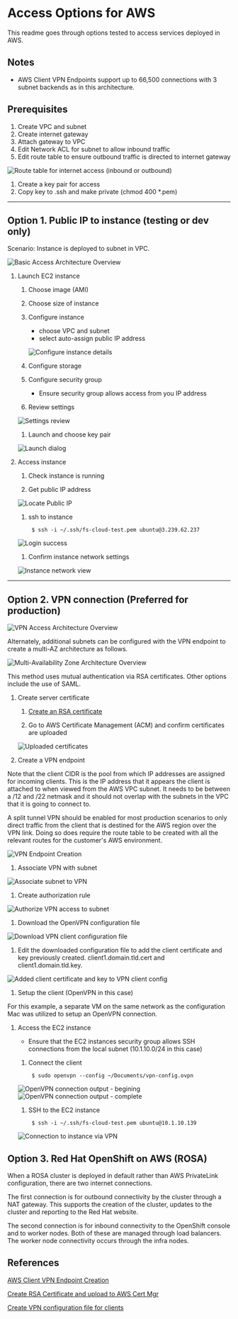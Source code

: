 # Access Options for AWS

This readme goes through options tested to access services deployed in AWS.

## Notes

- AWS Client VPN Endpoints support up to 66,500 connections with 3 subnet backends as in this architecture.

## Prerequisites

1. Create VPC and subnet
1. Create internet gateway
1. Attach gateway to VPC
1. Edit Network ACL for subnet to allow inbound traffic
1. Edit route table to ensure outbound traffic is directed to internet gateway

![Route table for internet access (inbound or outbound)](../static/route-table-1.png)

1. Create a key pair for access
1. Copy key to .ssh and make private (chmod 400 *.pem)

---

## Option 1. Public IP to instance (testing or dev only)

Scenario: Instance is deployed to subnet in VPC. 

![Basic Access Architecture Overview](../static/basic-access.png)


1. Launch EC2 instance

    1. Choose image (AMI)
    1. Choose size of instance
    1. Configure instance
        - choose VPC and subnet
        - select auto-assign public IP address

        ![Configure instance details](../static/config-instance.png)

    1. Configure storage

    1. Configure security group

        - Ensure security group allows access from you IP address

    1. Review settings

    ![Settings review](../static/review-and-launch.png)

    1. Launch and choose key pair

    ![Launch dialog](../static/launch.png)

1. Access instance

    1. Check instance is running

    1. Get public IP address

    ![Locate Public IP](../static/locate-public-ip.png)

    1. ssh to instance

            $ ssh -i ~/.ssh/fs-cloud-test.pem ubuntu@3.239.62.237

    ![Login success](../static/login-success-1.png)

    1. Confirm instance network settings

    ![Instance network view](../static/instance-ip.png)

--- 

## Option 2. VPN connection (Preferred for production)


![VPN Access Architecture Overview](../static/vpn-access.png)

Alternately, additional subnets can be configured with the VPN endpoint to create a multi-AZ architecture as follows.

![Multi-Availability Zone Architecture Overview](../static/vpn-multi-az.png)

This method uses mutual authentication via RSA certificates. Other options include the use of SAML.

1. Create server certificate 

    1. [Create an RSA certificate](https://docs.aws.amazon.com/vpn/latest/clientvpn-admin/client-authentication.html) 

    1. Go to AWS Certificate Management (ACM) and confirm certificates are uploaded

    ![Uploaded certificates](../static/uploaded-certificates.png)

1. Create a VPN endpoint

Note that the client CIDR is the pool from which IP addresses are assigned for incoming clients. This is the IP address that it appears the client is attached to when viewed from the AWS VPC subnet. It needs to be between a /12 and /22 netmask and it should not overlap with the subnets in the VPC that it is going to connect to.

A split tunnel VPN should be enabled for most production scenarios to only direct traffic from the client that is destined for the AWS region over the VPN link. Doing so does require the route table to be created with all the relevant routes for the customer's AWS environment.

![VPN Endpoint Creation](../static/create-vpn-endpoint.png)

1. Associate VPN with subnet

![Associate subnet to VPN](../static/associate-subnet-to-vpn.png)

1. Create authorization rule

![Authorize VPN access to subnet](../static/authorize-vpn-access.png)

1. Download the OpenVPN configuration file

![Download VPN client configuration file](../static/vpn-config-download.png)

1. Edit the downloaded configuration file to add the client certificate and key previously created. client1.domain.tld.cert and client1.domain.tld.key.

![Added client certificate and key to VPN client config](../static/vpn-config-file.png)

1. Setup the client (OpenVPN in this case)

For this example, a separate VM on the same network as the configuration Mac was utilized to setup an OpenVPN connection.

1. Access the EC2 instance

    - Ensure that the EC2 instances security group allows SSH connections from the local subnet (10.1.10.0/24 in this case)

    1. Connect the client

            $ sudo openvpn --config ~/Documents/vpn-config.ovpn

    ![OpenVPN connection output - begining](../static/openvpn-connection-1.png)
    ![OpenVPN connection output - complete](../static/openvpn-connection-2.png)

    1. SSH to the EC2 instance

            $ ssh -i ~/.ssh/fs-cloud-test.pem ubuntu@10.1.10.139

    ![Connection to instance via VPN](../static/instance-connection-via-vpn.png)

## Option 3. Red Hat OpenShift on AWS (ROSA)

When a ROSA cluster is deployed in default rather than AWS PrivateLink configuration, there are two internet connections.

The first connection is for outbound connectivity by the cluster through a NAT gateway. This supports the creation of the cluster, updates to the cluster and reporting to the Red Hat website.

The second connection is for inbound connectivity to the OpenShift console and to worker nodes. Both of these are managed through load balancers. The worker node connectivity occurs through the infra nodes.


## References

[AWS Client VPN Endpoint Creation](https://docs.aws.amazon.com/vpn/latest/clientvpn-admin/cvpn-working-endpoints.html#cvpn-working-endpoint-create)

[Create RSA Certificate and upload to AWS Cert Mgr](https://docs.aws.amazon.com/vpn/latest/clientvpn-admin/client-authentication.html)

[Create VPN configuration file for clients](https://docs.aws.amazon.com/vpn/latest/clientvpn-admin/cvpn-working-endpoints.html#cvpn-working-endpoint-export)